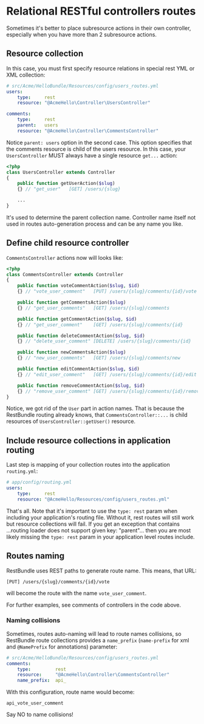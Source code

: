 Relational RESTful controllers routes
=====================================

Sometimes it's better to place subresource actions in their own controller, especially when
you have more than 2 subresource actions.

## Resource collection

In this case, you must first specify resource relations in special rest YML or XML collection:

```yaml
# src/Acme/HelloBundle/Resources/config/users_routes.yml
users:
    type:     rest
    resource: "@AcmeHello\Controller\UsersController"

comments:
    type:     rest
    parent:   users
    resource: "@AcmeHello\Controller\CommentsController"
```

Notice ``parent: users`` option in the second case. This option specifies that the comments resource
is child of the users resource. In this case, your ``UsersController`` MUST always have a single
resource ``get...`` action:

```php
<?php
class UsersController extends Controller
{
    public function getUserAction($slug)
    {} // "get_user"   [GET] /users/{slug}

    ...
}
```

It's used to determine the parent collection name. Controller name itself not used in routes
auto-generation process and can be any name you like.

## Define child resource controller

``CommentsController`` actions now will looks like:

```php
<?php
class CommentsController extends Controller
{
    public function voteCommentAction($slug, $id)
    {} // "vote_user_comment"   [PUT] /users/{slug}/comments/{id}/vote

    public function getCommentsAction($slug)
    {} // "get_user_comments"   [GET] /users/{slug}/comments

    public function getCommentAction($slug, $id)
    {} // "get_user_comment"    [GET] /users/{slug}/comments/{id}

    public function deleteCommentAction($slug, $id)
    {} // "delete_user_comment" [DELETE] /users/{slug}/comments/{id}

    public function newCommentsAction($slug)
    {} // "new_user_comments"   [GET] /users/{slug}/comments/new

    public function editCommentAction($slug, $id)
    {} // "edit_user_comment"   [GET] /users/{slug}/comments/{id}/edit

    public function removeCommentAction($slug, $id)
    {} // "remove_user_comment" [GET] /users/{slug}/comments/{id}/remove
}
```

Notice, we got rid of the ``User`` part in action names. That is because the RestBundle routing
already knows, that ``CommentsController::...`` is child resources of ``UsersController::getUser()``
resource.

## Include resource collections in application routing

Last step is mapping of your collection routes into the application ``routing.yml``:

```yaml
# app/config/routing.yml
users:
    type:     rest
    resource: "@AcmeHello/Resources/config/users_routes.yml"
```

That's all. Note that it's important to use the ``type: rest`` param when including your application's
routing file. Without it, rest routes will still work but resource collections will fail. If you get an
exception that contains ...routing loader does not support given key: "parent"... then you are most likely missing
the ``type: rest`` param in your application level routes include.

## Routes naming

RestBundle uses REST paths to generate route name. This means, that URL:

    [PUT] /users/{slug}/comments/{id}/vote

will become the route with the name ``vote_user_comment``.

For further examples, see comments of controllers in the code above.

### Naming collisions

Sometimes, routes auto-naming will lead to route names collisions, so RestBundle route
collections provides a ``name_prefix`` (``name-prefix`` for xml and ``@NamePrefix`` for
annotations) parameter:

```yaml
# src/Acme/HelloBundle/Resources/config/users_routes.yml
comments:
    type:         rest
    resource:     "@AcmeHello\Controller\CommentsController"
    name_prefix:  api_
```

With this configuration, route name would become:

    api_vote_user_comment

Say NO to name collisions!
